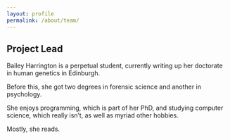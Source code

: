 ```yaml
---
layout: profile
permalink: /about/team/
---
```

## Project Lead

Bailey Harrington is a perpetual student, currently writing up her doctorate in human genetics in Edinburgh.

Before this, she got two degrees in forensic science and another in psychology.

She enjoys programming, which is part of her PhD, and studying computer science, which really isn’t, as well as myriad other hobbies.

Mostly, she reads.
